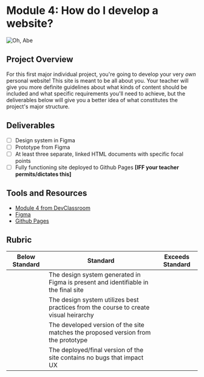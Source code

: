 # Module 4: How do I develop a website?

![Oh, Abe](https://media.giphy.com/media/l2JdTkHW1KZPdvdS0/giphy.gif)

## Project Overview

For this first major individual project, you're going to develop your very *own* personal website! This site is meant to be all about you. Your teacher will give you more definite guidelines about what kinds of content should be included and what specific requirements you'll need to achieve, but the deliverables below will give you a better idea of what constitutes the project's major structure.

## Deliverables 

 - [ ] Design system in Figma <br />
 - [ ] Prototype from Figma <br />
 - [ ] At least three separate, linked HTML documents with specific focal points <br />
 - [ ] Fully functioning site deployed to Github Pages **[IFF your teacher permits/dictates this]** <br />
 
## Tools and Resources
- [Module 4 from DevClassroom](https://devclassroom.dev/modules/how-do-i-develop-a-website)
- [Figma](https://figma.com)
- [Github Pages](https://pages.github.com/)

## Rubric
| Below Standard  | Standard                                                                                     | Exceeds Standard |
| -------------   | -------------                                                                                | -------------    |
|                 | The design system generated in Figma is present and identifiable in the final site           |                  |
|                 | The design system utilizes best practices from the course to create visual heirarchy         |                  |
|                 | The developed version of the site matches the proposed version from the prototype            |                  |
|                 | The deployed/final version of the site contains no bugs that impact UX                       |                  |


